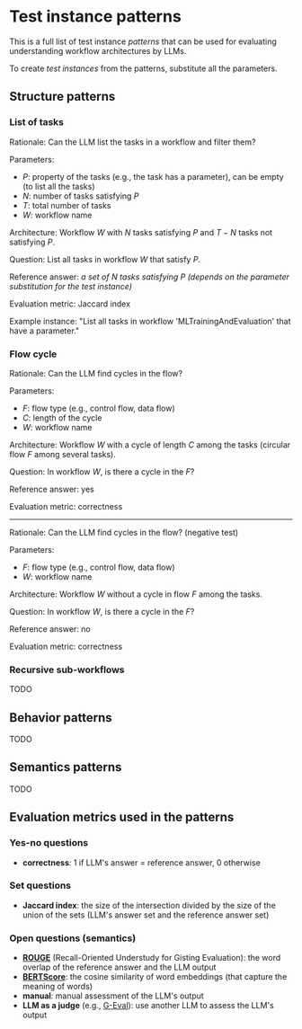 # Test instance patterns

This is a full list of test instance *patterns* that can be used for evaluating understanding workflow architectures by LLMs.

To create *test instances* from the patterns, substitute all the parameters.

## Structure patterns

### List of tasks

Rationale: Can the LLM list the tasks in a workflow and filter them?

Parameters:

* $P$: property of the tasks (e.g., the task has a parameter), can be empty (to list all the tasks)
* $N$: number of tasks satisfying $P$
* $T$: total number of tasks
* $W$: workflow name

Architecture: Workflow $W$ with $N$ tasks satisfying $P$ and $T-N$ tasks not satisfying $P$.

Question: List all tasks in workflow $W$ that satisfy $P$.

Reference answer: *a set of $N$ tasks satisfying $P$ (depends on the parameter substitution for the test instance)*

Evaluation metric: Jaccard index

Example instance: "List all tasks in workflow 'MLTrainingAndEvaluation' that have a parameter."

### Flow cycle

Rationale: Can the LLM find cycles in the flow?

Parameters:

* $F$: flow type (e.g., control flow, data flow)
* $C$: length of the cycle
* $W$: workflow name

Architecture: Workflow $W$ with a cycle of length $C$ among the tasks (circular flow $F$ among several tasks).

Question: In workflow $W$, is there a cycle in the $F$?

Reference answer: yes

Evaluation metric: correctness

---

Rationale: Can the LLM find cycles in the flow? (negative test)

Parameters:

* $F$: flow type (e.g., control flow, data flow)
* $W$: workflow name

Architecture: Workflow $W$ without a cycle in flow $F$ among the tasks.

Question: In workflow $W$, is there a cycle in the $F$?

Reference answer: no

Evaluation metric: correctness

### Recursive sub-workflows

TODO

## Behavior patterns

TODO

## Semantics patterns

TODO

## Evaluation metrics used in the patterns

### Yes-no questions

* **correctness**: $1$ if LLM's answer = reference answer, $0$ otherwise

### Set questions

* **Jaccard index**: the size of the intersection divided by the size of the union of the sets (LLM's answer set and the reference answer set)

### Open questions (semantics)

* [**ROUGE**](https://aclanthology.org/W04-1013/) (Recall-Oriented Understudy for Gisting Evaluation): the word overlap of the reference answer and the LLM output
* [**BERTScore**](https://arxiv.org/abs/1904.09675): the cosine similarity of word embeddings (that capture the meaning of words)
* **manual**: manual assessment of the LLM's output
* **LLM as a judge** (e.g., [G-Eval](https://arxiv.org/abs/2303.16634)): use another LLM to assess the LLM's output

